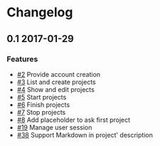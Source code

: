 # Changelog

## 0.1 2017-01-29

### Features

- [#2](https://github.com/marienfressinaud/project-zero/issues/2) Provide account creation
- [#3](https://github.com/marienfressinaud/project-zero/issues/3) List and create projects
- [#4](https://github.com/marienfressinaud/project-zero/issues/4) Show and edit projects
- [#5](https://github.com/marienfressinaud/project-zero/issues/5) Start projects
- [#6](https://github.com/marienfressinaud/project-zero/issues/6) Finish projects
- [#7](https://github.com/marienfressinaud/project-zero/issues/7) Stop projects
- [#8](https://github.com/marienfressinaud/project-zero/issues/8) Add placeholder to ask first project
- [#19](https://github.com/marienfressinaud/project-zero/issues/19) Manage user session
- [#38](https://github.com/marienfressinaud/project-zero/issues/38) Support Markdown in project' description

